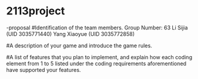 # 2113project
-proposal
#Identification of the team members.
Group Number: 63
Li Sijia (UID 3035771440)
Yang Xiaoyue (UID 3035772858)


#A description of your game and introduce the game rules.


#A list of features that you plan to implement, and explain how each coding element from 1 to 5 listed under the coding requirements aforementioned have supported your features.


